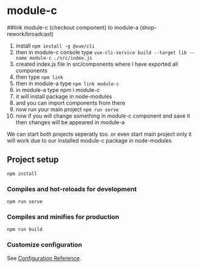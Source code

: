 # module-c

##link module-c (checkout component) to module-a (shop-rework/broadcast)
1. install `npm install -g @vue/cli`
2. then in module-c console type `vue-cli-service build --target lib --name module-c ./src/index.js`
3. created index.js file in src/components where I have exported all components
4. then type `npm link`
5. then in module-a type `npm link module-c`
6. in module-a type npm i module-c
7. it will install package in node-modules
8. and you can import components from there
9. now run your main project `npm run serve`
10. now if you will change something in module-c component and save it then changes will be appeared in module-a

We can start both projects seperatly too. 
or even start main project only it will work due to our installed module-c package in node-modules


## Project setup
```
npm install
```

### Compiles and hot-reloads for development
```
npm run serve
```

### Compiles and minifies for production
```
npm run build
```

### Customize configuration
See [Configuration Reference](https://cli.vuejs.org/config/).
